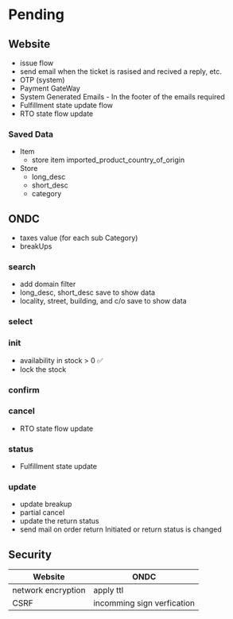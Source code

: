 # Pending

## Website

- issue flow
- send email when the ticket is rasised and recived a reply, etc.
- OTP (system)
- Payment GateWay
- System Generated Emails - In the footer of the emails required
- Fulfillment state update flow
- RTO state flow update

### Saved Data

- Item
  - store item imported_product_country_of_origin
- Store
  - long_desc
  - short_desc
  - category

## ONDC

- taxes value (for each sub Category)
- breakUps

### search

- add domain filter
- long_desc, short_desc save to show data
- locality, street, building, and c/o save to show data

### select

### init

- availability in stock > 0 ✅
- lock the stock

### confirm

### cancel

- RTO state flow update

### status

- Fulfillment state update

### update

- update breakup
- partial cancel
- update the return status
- send mail on order return Initiated or return status is changed

## Security

| Website            | ONDC                       |
| ------------------ | -------------------------- |
| network encryption | apply ttl                  |
| CSRF               | incomming sign verfication |
